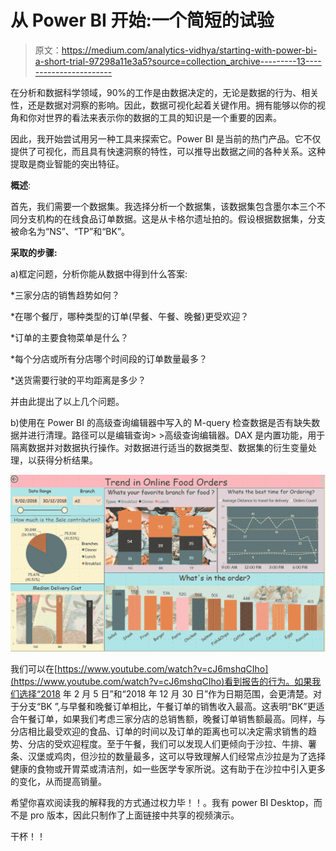 # 从 Power BI 开始:一个简短的试验

> 原文：<https://medium.com/analytics-vidhya/starting-with-power-bi-a-short-trial-97298a11e3a5?source=collection_archive---------13----------------------->

在分析和数据科学领域，90%的工作是由数据决定的，无论是数据的行为、相关性，还是数据对洞察的影响。因此，数据可视化起着关键作用。拥有能够以你的视角和你对世界的看法来表示你的数据的工具的知识是一个重要的因素。

因此，我开始尝试用另一种工具来探索它。Power BI 是当前的热门产品。它不仅提供了可视化，而且具有快速洞察的特性，可以推导出数据之间的各种关系。这种提取是商业智能的突出特征。

**概述**:

首先，我们需要一个数据集。我选择分析一个数据集，该数据集包含墨尔本三个不同分支机构的在线食品订单数据。这是从卡格尔遗址拍的。假设根据数据集，分支被命名为“NS”、“TP”和“BK”。

**采取的步骤:**

a)框定问题，分析你能从数据中得到什么答案:

*三家分店的销售趋势如何？

*在哪个餐厅，哪种类型的订单(早餐、午餐、晚餐)更受欢迎？

*订单的主要食物菜单是什么？

*每个分店或所有分店哪个时间段的订单数量最多？

*送货需要行驶的平均距离是多少？

并由此提出了以上几个问题。

b)使用在 Power BI 的高级查询编辑器中写入的 M-query 检查数据是否有缺失数据并进行清理。路径可以是编辑查询> >高级查询编辑器。DAX 是内置功能，用于隔离数据并对数据执行操作。对数据进行适当的数据类型、数据集的衍生变量处理，以获得分析结果。

![](img/8060ed9f1f9a1ff45bc72183863430c6.png)

我们可以在[https://www.youtube.com/watch?v=cJ6mshqCIho](https://www.youtube.com/watch?v=cJ6mshqCIho)看到报告的行为。如果我们选择“2018 年 2 月 5 日”和“2018 年 12 月 30 日”作为日期范围，会更清楚。对于分支“BK ”,与早餐和晚餐订单相比，午餐订单的销售收入最高。这表明“BK”更适合午餐订单，如果我们考虑三家分店的总销售额，晚餐订单销售额最高。同样，与分店相比最受欢迎的食品、订单的时间以及订单的距离也可以决定需求销售的趋势、分店的受欢迎程度。至于午餐，我们可以发现人们更倾向于沙拉、牛排、薯条、汉堡或鸡肉，但沙拉的数量最多，这可以导致理解人们经常点沙拉是为了选择健康的食物或开胃菜或清洁剂，如一些医学专家所说。这有助于在沙拉中引入更多的变化，从而提高销量。

希望你喜欢阅读我的解释我的方式通过权力毕！！。我有 power BI Desktop，而不是 pro 版本，因此只制作了上面链接中共享的视频演示。

干杯！！